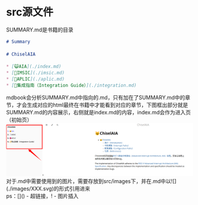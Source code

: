 # src源文件

SUMMARY.md是书籍的目录  
```markdown
# Summary

# ChiselAIA

* [😺AIA](./index.md)
* [📩IMSIC](./imsic.md)
* [🧶APLIC](./aplic.md)
* [🧭集成指南（Integration Guide）](./integration.md)
```
mdbook会分析SUMMARY.md中指向的.md，只有加在了SUMMARY.md中的章节，才会生成对应的html最终在书籍中才能看到对应的章节，下图框出部分就是SUMMARY.md的内容展示，右侧就是index.md的内容，index.md会作为进入页（初始页）  
![](./images/2.png)  
对于.md中需要使用到的图片，需要存放到src/images下，并在.md中以\!\[](./images/XXX.svg)的形式引用进来  
ps：\[]() - 超链接，\![]() - 图片插入  

